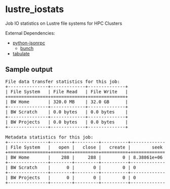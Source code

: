 lustre_iostats
==============

Job IO statistics on Lustre file systems for HPC Clusters

External Dependencies:

* [python-jsonrpc](https://pypi.python.org/pypi/python-jsonrpc/)
    * [bunch](https://pypi.python.org/pypi/bunch/1.0.1)
* [tabulate](https://pypi.python.org/pypi/tabulate/0.7.2)


Sample output
-------------
<pre>
File data transfer statistics for this job:
+---------------+-------------+--------------+
| File System   | File Read   | File Write   |
+===============+=============+==============+
| BW Home       | 320.0 MB    | 32.0 GB      |
+---------------+-------------+--------------+
| BW Scratch    | 0.0 bytes   | 0.0 bytes    |
+---------------+-------------+--------------+
| BW Projects   | 0.0 bytes   | 0.0 bytes    |
+---------------+-------------+--------------+

Metadata statistics for this job:
+---------------+--------+---------+----------+-------------+---------+-----------+---------+
| File System   |   open |   close |   create |        seek |   fsync |   getattr |   mkdir |
+===============+========+=========+==========+=============+=========+===========+=========+
| BW Home       |    288 |     288 |        0 | 8.38861e+06 |       0 |       576 |       0 |
+---------------+--------+---------+----------+-------------+---------+-----------+---------+
| BW Scratch    |      0 |       0 |        0 | 0           |       0 |         0 |       0 |
+---------------+--------+---------+----------+-------------+---------+-----------+---------+
| BW Projects   |      0 |       0 |        0 | 0           |       0 |         0 |       0 |
+---------------+--------+---------+----------+-------------+---------+-----------+---------+

</pre>
